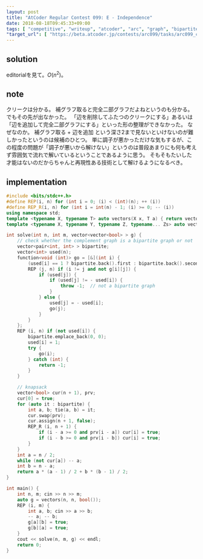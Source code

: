 ```yaml
---
layout: post
title: "AtCoder Regular Contest 099: E - Independence"
date: 2018-08-18T09:45:33+09:00
tags: [ "competitive", "writeup", "atcoder", "arc", "graph", "bipartite-graph", "clique" ]
"target_url": [ "https://beta.atcoder.jp/contests/arc099/tasks/arc099_c" ]
---
```


## solution

editorialを見て。$O(n^2)$。

## note

クリークは分かる。
補グラフ取ると完全二部グラフだよねというのも分かる。
でもその先が出なかった。
「辺を削除してふたつのクリークにする」あるいは「辺を追加して完全二部グラフにする」といった形の整理ができなかった。
なぜなのか。
補グラフ取る + 辺を追加 という深さ2まで見ないといけないのが難しかったというのは候補のひとつ。
単に調子が悪かっただけな気もするが、この程度の問題が「調子が悪いから解けない」というのは普段あまりにも何も考えず雰囲気で流れで解いているということであるように思う。
そもそもたいした才能はないのだからちゃんと再現性ある技術として解けるようになるべき。

## implementation

``` c++
#include <bits/stdc++.h>
#define REP(i, n) for (int i = 0; (i) < (int)(n); ++ (i))
#define REP_R(i, n) for (int i = int(n) - 1; (i) >= 0; -- (i))
using namespace std;
template <typename X, typename T> auto vectors(X x, T a) { return vector<T>(x, a); }
template <typename X, typename Y, typename Z, typename... Zs> auto vectors(X x, Y y, Z z, Zs... zs) { auto cont = vectors(y, z, zs...); return vector<decltype(cont)>(x, cont); }

int solve(int n, int m, vector<vector<bool> > g) {
    // check whether the complement graph is a bipartite graph or not
    vector<pair<int, int> > bipartite;
    vector<int> used(n);
    function<void (int)> go = [&](int i) {
        (used[i] == 1 ? bipartite.back().first : bipartite.back().second) += 1;
        REP (j, n) if (i != j and not g[i][j]) {
            if (used[j]) {
                if (used[j] != - used[i]) {
                    throw -1;  // not a bipartite graph
                }
            } else {
                used[j] = - used[i];
                go(j);
            }
        }
    };
    REP (i, n) if (not used[i]) {
        bipartite.emplace_back(0, 0);
        used[i] = 1;
        try {
            go(i);
        } catch (int) {
            return -1;
        }
    }

    // knapsack
    vector<bool> cur(n + 1), prv;
    cur[0] = true;
    for (auto it : bipartite) {
        int a, b; tie(a, b) = it;
        cur.swap(prv);
        cur.assign(n + 1, false);
        REP_R (i, n + 1) {
            if (i - a >= 0 and prv[i - a]) cur[i] = true;
            if (i - b >= 0 and prv[i - b]) cur[i] = true;
        }
    }
    int a = n / 2;
    while (not cur[a]) -- a;
    int b = n - a;
    return a * (a - 1) / 2 + b * (b - 1) / 2;
}

int main() {
    int n, m; cin >> n >> m;
    auto g = vectors(n, n, bool());
    REP (i, m) {
        int a, b; cin >> a >> b;
        -- a; -- b;
        g[a][b] = true;
        g[b][a] = true;
    }
    cout << solve(n, m, g) << endl;
    return 0;
}
```
